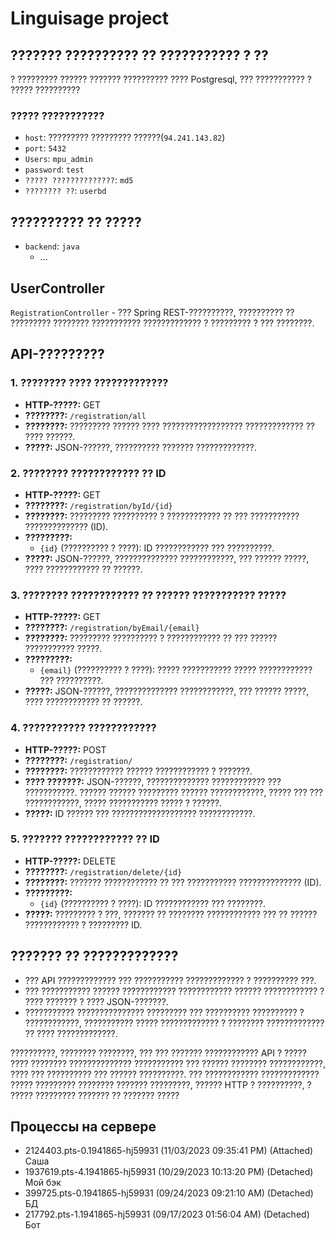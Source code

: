 # Linguisage project

## ??????? ?????????? ?? ??????????? ? ??
? ????????? ?????? ??????? ?????????? ???? Postgresql, ??? ??????????? ? ????? ??????????

### ????? ???????????

- `host`: ????????? ????????? ??????(`94.241.143.82`)
- `port`: `5432`
- `Users`: `mpu_admin`
- `password`: `test`
- `????? ??????????????`: `md5`
- `???????? ??`: `userbd`

## ?????????? ?? ?????

- `backend`:  `java`
  - ...

## UserController

`RegistrationController` - ??? Spring REST-??????????, ?????????? ?? ????????? ???????? ??????????? ????????????? ? ????????? ? ??? ????????.

## API-?????????

### 1. ???????? ???? ?????????????

- **HTTP-?????:** GET
- **????????:** `/registration/all`
- **????????:** ????????? ?????? ???? ?????????????????? ????????????? ?? ???? ??????.
- **?????:** JSON-??????, ?????????? ??????? ?????????????.

### 2. ???????? ???????????? ?? ID

- **HTTP-?????:** GET
- **????????:** `/registration/byId/{id}`
- **????????:** ????????? ?????????? ? ???????????? ?? ??? ??????????? ?????????????? (ID).
- **?????????:**
  - `{id}` (?????????? ? ????): ID ???????????? ??? ??????????.
- **?????:** JSON-??????, ?????????????? ????????????, ??? ?????? ?????, ???? ???????????? ?? ??????.

### 3. ???????? ???????????? ?? ?????? ??????????? ?????

- **HTTP-?????:** GET
- **????????:** `/registration/byEmail/{email}`
- **????????:** ????????? ?????????? ? ???????????? ?? ??? ?????? ??????????? ?????.
- **?????????:**
  - `{email}` (?????????? ? ????): ????? ??????????? ????? ???????????? ??? ??????????.
- **?????:** JSON-??????, ?????????????? ????????????, ??? ?????? ?????, ???? ???????????? ?? ??????.

### 4. ??????????? ????????????

- **HTTP-?????:** POST
- **????????:** `/registration/`
- **????????:** ???????????? ?????? ???????????? ? ???????.
- **???? ???????:** JSON-??????, ?????????????? ???????????? ??? ???????????. ?????? ?????? ????????? ?????? ????????????, ????? ??? ??? ????????????, ????? ??????????? ????? ? ??????.
- **?????:** ID ?????? ??? ??????????????????? ????????????.

### 5. ??????? ???????????? ?? ID

- **HTTP-?????:** DELETE
- **????????:** `/registration/delete/{id}`
- **????????:** ??????? ???????????? ?? ??? ??????????? ?????????????? (ID).
- **?????????:**
  - `{id}` (?????????? ? ????): ID ???????????? ??? ????????.
- **?????:** ????????? ? ???, ??????? ?? ???????? ???????????? ??? ?? ?????? ???????????? ? ????????? ID.

## ??????? ?? ?????????????

- ??? API ????????????? ??? ??????????? ????????????? ? ?????????? ???.
- ??? ??????????? ?????? ???????????? ???????????? ?????? ???????????? ? ???? ??????? ? ???? JSON-???????.
- ??????????? ??????????????? ????????? ??? ?????????? ?????????? ? ????????????, ??????????? ????? ????????????? ? ???????? ????????????? ?? ???? ?????????????.

??????????, ???????? ????????, ??? ??? ??????? ???????????? API ? ????? ???? ???????? ?????????????? ??????????? ??? ?????? ???????? ????????????, ???? ??? ?????????? ??? ?????? ??????????.
??? ???????????? ????????????? ????? ????????? ???????? ??????? ?????????, ?????? HTTP ? ??????????, ? ????? ????????? ??????? ?? ??????? ?????

## Процессы на сервере
-   2124403.pts-0.1941865-hj59931   (11/03/2023 09:35:41 PM)        (Attached)
Саша
-   1937619.pts-4.1941865-hj59931   (10/29/2023 10:13:20 PM)        (Detached)
Мой бэк  
- 399725.pts-0.1941865-hj59931    (09/24/2023 09:21:10 AM)        (Detached)
БД  
- 217792.pts-1.1941865-hj59931    (09/17/2023 01:56:04 AM)        (Detached)
Бот
